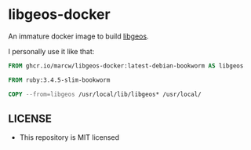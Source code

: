 # libgeos-docker

An immature docker image to build [libgeos](https://libgeos.org/).

I personally use it like that:

```Dockerfile
FROM ghcr.io/marcw/libgeos-docker:latest-debian-bookworm AS libgeos

FROM ruby:3.4.5-slim-bookworm

COPY --from=libgeos /usr/local/lib/libgeos* /usr/local/
```

## LICENSE

- This repository is MIT licensed
